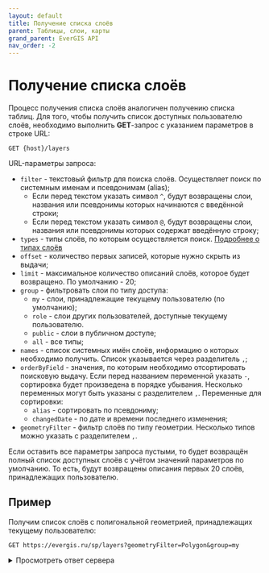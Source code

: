```yaml
---
layout: default
title: Получение списка слоёв
parent: Таблицы, слои, карты
grand_parent: EverGIS API
nav_order: -2
---
```


# Получение списка слоёв
Процесс получения списка слоёв аналогичен получению списка таблиц. Для того, чтобы получить список доступных пользователю слоёв, необходимо выполнить **GET**-запрос с указанием параметров в строке URL:
```
GET {host}/layers
```

URL-параметры запроса:

- `filter` - текстовый фильтр для поиска слоёв. Осуществляет поиск по системным именам и псевдонимам (alias);
    - Если перед текстом указать символ `^`, будут возвращены слои, названия или псевдонимы которых начинаются с введённой строки;
    - Если перед текстом указать символ `@`, будут возвращены слои, названия или псевдонимы которых содержат введённую строку;
- `types` - типы слоёв, по которым осуществляется поиск. [Подробнее о типах слоёв](/api/resources/index#сервисы--слои)
- `offset` - количество первых записей, которые нужно скрыть из выдачи;
- `limit` - максимальное количество описаний слоёв, которое будет возвращено. По умолчанию - 20;
- `group` - фильтровать слои по типу доступа:
    - `my` - слои, принадлежащие текущему пользователю (по умолчанию);
    - `role` - слои других пользователей, доступные текущему пользователю.
    - `public` - слои в публичном доступе;
    - `all` - все типы;
- `names` - список системных имён слоёв, информацию о которых необходимо получить. Список указывается через разделитель `,`;
- `orderByField` - значения, по которым необходимо отсортировать поисковую выдачу. Если перед названием переменной указать `-`, сортировка будет произведена в порядке убывания. Несколько переменных могут быть указаны с разделителем `,`. Переменные для сортировки:
    - `alias` - сортировать по псевдониму;
    - `changedDate` - по дате и времени последнего изменения;
- `geometryFilter` - фильтр слоёв по типу геометрии. Несколько типов можно указать с разделителем `,`.

Если оставить все параметры запроса пустыми, то будет возвращён полный список доступных слоёв с учётом значений параметров по умолчанию. То есть, будут возвращены описания первых 20 слоёв, принадлежащих пользователю.

## Пример
Получим список слоёв с полигональной геометрией, принадлежащих текущему пользователю:
```
GET https://evergis.ru/sp/layers?geometryFilter=Polygon&group=my
```
<details>
<summary>Просмотреть ответ сервера</summary>

{% highlight json %}

{
    "items": [
        {
            "name": "username.wyxmahhuyidn",
            "type": "PostgresLayerService",
            "alias": "Плотность уличной сети",
            "description": "Плотность улично-дорожной сети Москвы\nРассчитана по ячейкам гексагональной сетки\nИсточник: OpenStreetMap",
            "owner": "username",
            "ownerName": null,
            "createdDate": "2022-11-23T22:51:38.315096Z",
            "changedDate": "2023-11-21T05:00:26.319671Z",
            "permissions": "read,write,configure",
            "preview": "0dc924d94f8247c2ad8998d76415a8f1.png",
            "minResolution": 0.0,
            "maxResolution": 0.0,
            "condition": null,
            "geometryType": "polygon",
            "objectCount": 4263,
            "dataSourceType": "Table",
            "tags": null,
            "envelope": {
                "coordinates": [
                    [
                        37.29457135683897,
                        55.4924388177337
                    ],
                    [
                        37.95961971215546,
                        55.960621585577144
                    ]
                ],
                "type": "envelope",
                "sr": 84
            },
            "invisibleInCatalog": false
        },
        {
            "name": "username.buildings_layer",
            "type": "PostgresLayerService",
            "alias": "Здания",
            "description": "Слой зданий с информацией об адресе, назначении, количестве этажей, годе постройки и материале",
            "owner": "username",
            "ownerName": null,
            "createdDate": "2023-11-29T11:49:30.450024Z",
            "changedDate": "2023-12-14T20:36:24.491235Z",
            "permissions": "read,write,configure",
            "preview": null,
            "minResolution": 0.0,
            "maxResolution": 0.0,
            "condition": null,
            "geometryType": "polygon",
            "objectCount": 4,
            "dataSourceType": "Table",
            "tags": null,
            "envelope": {
                "coordinates": [
                    [
                        4188887.18861019,
                        7503816.8701021895
                    ],
                    [
                        4191634.144314188,
                        7507261.3136892915
                    ]
                ],
                "type": "envelope",
                "sr": 3857
            },
            "invisibleInCatalog": false
        },
        {
            "name": "username.rd_dens_lyr",
            "type": "PostgresLayerService",
            "alias": "Плотность уличной сети",
            "description": "Слой, отображающий значения плотности уличной сети г. Москвы в гексагональных ячейках",
            "owner": "username",
            "ownerName": null,
            "createdDate": "2023-12-08T12:08:23.423444Z",
            "changedDate": "2023-12-12T18:14:39.633945Z",
            "permissions": "read,write,configure",
            "preview": null,
            "minResolution": 0.0,
            "maxResolution": 0.0,
            "condition": null,
            "geometryType": "polygon",
            "objectCount": 615,
            "dataSourceType": "Table",
            "tags": null,
            "envelope": {
                "coordinates": [
                    [
                        37.29030112036578,
                        55.483500094669985
                    ],
                    [
                        37.975184068856876,
                        55.965807464273844
                    ]
                ],
                "type": "envelope",
                "sr": 84
            },
            "invisibleInCatalog": false
        }
    ],
    "totalCount": 3,
    "offset": 0,
    "limit": 20
}

{% endhighlight %}

</details>
